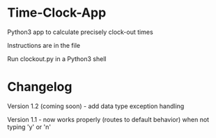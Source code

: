 # Time-Clock-App
Python3 app to calculate precisely clock-out times

Instructions are in the file

Run clockout.py in a Python3 shell



# Changelog

Version 1.2 (coming soon) - add data type exception handling

Version 1.1 - now works properly (routes to default behavior) when not typing 'y' or 'n'
